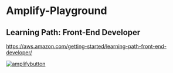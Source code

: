 # Amplify-Playground

## Learning Path: Front-End Developer
https://aws.amazon.com/getting-started/learning-path-front-end-developer/

[![amplifybutton](https://oneclick.amplifyapp.com/button.svg)](https://console.aws.amazon.com/amplify/home#/deploy?repo=https://github.com/Dmitry-White/Amplify-Playground)